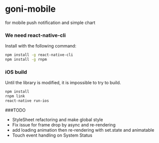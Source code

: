 # goni-mobile
for mobile push notification and simple chart

### We need react-native-cli
Install with the following command:
```bash
npm install -g react-native-cli
npm install -g rnpm
```

### iOS build
Until the library is modified, it is impossible to try to build.
```bash
npm install
rnpm link
react-native run-ios
```

###TODO
* StyleSheet refactoring and make global style
* Fix issue for frame drop by async and re-rendering
 * add loading animation then re-rendering with set.state and animatable
* Touch event handling on System Status
